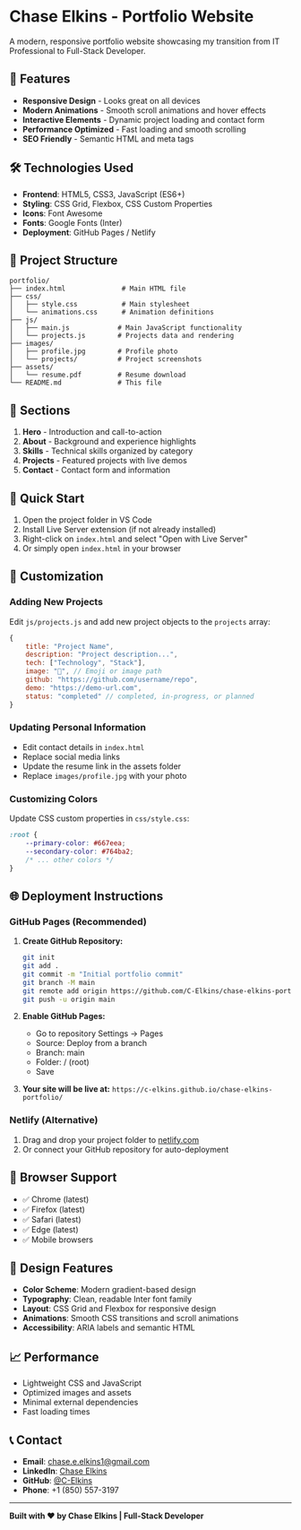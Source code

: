 # Chase Elkins - Portfolio Website

A modern, responsive portfolio website showcasing my transition from IT Professional to Full-Stack Developer.

## 🚀 Features

- **Responsive Design** - Looks great on all devices
- **Modern Animations** - Smooth scroll animations and hover effects
- **Interactive Elements** - Dynamic project loading and contact form
- **Performance Optimized** - Fast loading and smooth scrolling
- **SEO Friendly** - Semantic HTML and meta tags

## 🛠️ Technologies Used

- **Frontend**: HTML5, CSS3, JavaScript (ES6+)
- **Styling**: CSS Grid, Flexbox, CSS Custom Properties
- **Icons**: Font Awesome
- **Fonts**: Google Fonts (Inter)
- **Deployment**: GitHub Pages / Netlify

## 📁 Project Structure

```
portfolio/
├── index.html              # Main HTML file
├── css/
│   ├── style.css           # Main stylesheet
│   └── animations.css      # Animation definitions
├── js/
│   ├── main.js            # Main JavaScript functionality
│   └── projects.js        # Projects data and rendering
├── images/
│   ├── profile.jpg        # Profile photo
│   └── projects/          # Project screenshots
├── assets/
│   └── resume.pdf         # Resume download
└── README.md              # This file
```

## 🎯 Sections

1. **Hero** - Introduction and call-to-action
2. **About** - Background and experience highlights
3. **Skills** - Technical skills organized by category
4. **Projects** - Featured projects with live demos
5. **Contact** - Contact form and information

## 🚀 Quick Start

1. Open the project folder in VS Code
2. Install Live Server extension (if not already installed)
3. Right-click on `index.html` and select "Open with Live Server"
4. Or simply open `index.html` in your browser

## 📝 Customization

### Adding New Projects

Edit `js/projects.js` and add new project objects to the `projects` array:

```javascript
{
    title: "Project Name",
    description: "Project description...",
    tech: ["Technology", "Stack"],
    image: "🚀", // Emoji or image path
    github: "https://github.com/username/repo",
    demo: "https://demo-url.com",
    status: "completed" // completed, in-progress, or planned
}
```

### Updating Personal Information

- Edit contact details in `index.html`
- Replace social media links
- Update the resume link in the assets folder
- Replace `images/profile.jpg` with your photo

### Customizing Colors

Update CSS custom properties in `css/style.css`:

```css
:root {
    --primary-color: #667eea;
    --secondary-color: #764ba2;
    /* ... other colors */
}
```

## 🌐 Deployment Instructions

### GitHub Pages (Recommended)

1. **Create GitHub Repository:**
   ```bash
   git init
   git add .
   git commit -m "Initial portfolio commit"
   git branch -M main
   git remote add origin https://github.com/C-Elkins/chase-elkins-portfolio.git
   git push -u origin main
   ```

2. **Enable GitHub Pages:**
   - Go to repository Settings → Pages
   - Source: Deploy from a branch
   - Branch: main
   - Folder: / (root)
   - Save

3. **Your site will be live at:** `https://c-elkins.github.io/chase-elkins-portfolio/`

### Netlify (Alternative)

1. Drag and drop your project folder to [netlify.com](https://netlify.com)
2. Or connect your GitHub repository for auto-deployment

## 📱 Browser Support

- ✅ Chrome (latest)
- ✅ Firefox (latest)
- ✅ Safari (latest)
- ✅ Edge (latest)
- ✅ Mobile browsers

## 🎨 Design Features

- **Color Scheme**: Modern gradient-based design
- **Typography**: Clean, readable Inter font family
- **Layout**: CSS Grid and Flexbox for responsive design
- **Animations**: Smooth CSS transitions and scroll animations
- **Accessibility**: ARIA labels and semantic HTML

## 📈 Performance

- Lightweight CSS and JavaScript
- Optimized images and assets
- Minimal external dependencies
- Fast loading times

## 📞 Contact

- **Email**: chase.e.elkins1@gmail.com
- **LinkedIn**: [Chase Elkins](https://linkedin.com/in/chase-elkins-793bb8169)
- **GitHub**: [@C-Elkins](https://github.com/C-Elkins)
- **Phone**: +1 (850) 557-3197

---

**Built with ❤️ by Chase Elkins | Full-Stack Developer**